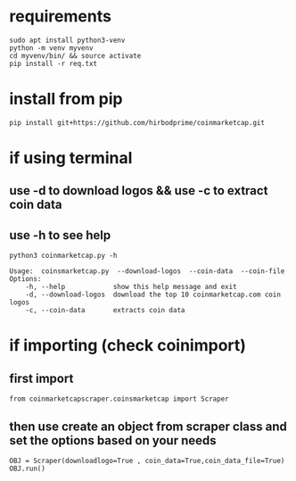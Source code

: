 # requirements 
``` sudo apt install python3-venv ```  
``` python -m venv myvenv ```  
``` cd myvenv/bin/ && source activate ```  
``` pip install -r req.txt ```  

# install from pip
```
pip install git+https://github.com/hirbodprime/coinmarketcap.git
```


# if using terminal 
## use -d to download logos && use -c to extract coin data
## use -h to see help
```
python3 coinmarketcap.py -h
```
```   
Usage:  coinsmarketcap.py  --download-logos  --coin-data  --coin-file  
Options:     
    -h, --help            show this help message and exit      
    -d, --download-logos  download the top 10 coinmarketcap.com coin logos       
    -c, --coin-data       extracts coin data     
```  


# if importing (check coinimport)
## first import 
``` from coinmarketcapscraper.coinsmarketcap import Scraper ```

## then use create an object from scraper class and set the options based on your needs
``` 
OBJ = Scraper(downloadlogo=True , coin_data=True,coin_data_file=True)  
OBJ.run()  
```



